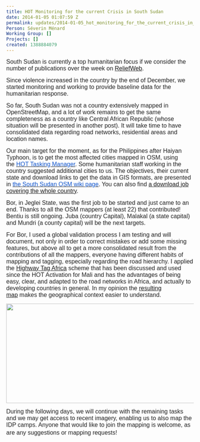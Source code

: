 ```yaml
---
title: HOT Monitoring for the current Crisis in South Sudan
date: 2014-01-05 01:07:59 Z
permalink: updates/2014-01-05_hot_monitoring_for_the_current_crisis_in_south_sudan_
Person: Séverin Ménard
Working Group: []
Projects: []
created: 1388884079
---
```


<p style="margin-bottom: 0in;"><font color="#222222"><font face="arial"><font size="3">South Sudan is currently a top humanitarian focus if we consider the number of publications over the week on <a href="http://reliefweb.int/%20" target="_blank">ReliefWeb</a>.&nbsp;</font></font></font></p><p style="margin-bottom: 0in;"><font color="#222222"><font face="arial"><font size="3">Since violence increased in the country&nbsp;by the end of December, we started monitoring and working to provide baseline data for the humanitarian response.&nbsp;</font></font></font></p><p style="margin-bottom: 0in;"><font color="#222222"><font face="arial"><font size="3">So far, South Sudan was not a country extensively mapped in OpenStreetMap, and a lot of work remains to get the same completeness as a country like Central African Republic (whose situation will be presented in another post). It will take time to have consolidated data regarding road networks, residential areas and location names.&nbsp;</font></font></font></p><p style="margin-bottom: 0in;"><font color="#222222"><font face="arial"><font size="3">Our main target for the moment, as for the Philippines after Haiyan Typhoon, is to get the most affected cities mapped in OSM, using the&nbsp;</font></font></font><a href="http://tasks.hotosm.org/" target="_blank"><font color="#1155cc"><font face="arial"><font size="3">HOT Tasking Manager</font></font></font></a><font color="#222222"><font face="arial"><font size="3">. Some humanitarian staff working in the country suggested additional cities to us. The objectives, their current state and download links to get the data in GIS formats, are presented in&nbsp;</font></font></font><a href="https://wiki.openstreetmap.org/wiki/South_Sudan" target="_blank"><font color="#1155cc"><font face="arial"><font size="3">the South Sudan OSM wiki page</font></font></font></a><font color="#222222"><font face="arial"><font size="3">. You can also find&nbsp;</font></font></font><font color="#222222"><font face="arial"><font size="3"><a href="http://export.hotosm.org/fr/jobs/6322" target="_blank">a download job covering the whole country</a>.</font></font></font></p><p style="margin-bottom: 0in;"><font color="#222222"><font face="arial"><font size="3">Bor, in Jeglei State, was the first job to be started and just came to an end. Thanks to all the OSM mappers (at least 22) that contributed! Bentiu is still ongoing. Juba (country Capital), Malakal (a state capital) and Mundri (a county capital) will be the next targets.&nbsp;</font></font></font></p><p style="margin-bottom: 0in;"><font color="#222222"><font face="arial"><font size="3">For Bor, I used a global validation process I </font></font></font><font color="#222222"><font face="arial"><font size="3">am testing and will document, not only in order to correct mistakes or add some missing features, but above all to get a more consolidated result from the contributions of all the mappers, everyone having different habits of mapping </font></font></font><font color="#222222"><font face="arial"><font size="3">and tagging, especially regarding the road hierarchy. I </font></font></font><font color="#222222"><font face="arial"><font size="3">applied</font></font></font><font color="#222222"><font face="arial"><font size="3"> the <a href="http://wiki.openstreetmap.org/wiki/Highway_Tag_Africa" target="_blank">Highway Tag Africa</a>&nbsp;scheme&nbsp;</font></font></font><font color="#222222"><font face="arial"><font size="3">that has been discussed and used since the HOT Activation for Mali and has the advantages of being easy, clear, and adapted to the road networks in Africa, and actually to developing countries in general. </font></font></font><font color="#222222"><font face="arial"><font size="3">In my opinion the <a href="http://www.openstreetmap.org/#map=14/6.2107/31.5774" target="_blank">resulting map</a>&nbsp;makes the </font></font></font><font color="#222222"><font face="arial"><font size="3">geographical context </font></font></font><font color="#222222"><font face="arial"><font size="3">easier to understand.</font></font></font></p><p style="margin-bottom: 0in;"><font color="#222222"><font face="arial"><font size="3"><img class="image-large" src="/sites/default/files/styles/large/public/Bor_z14_20140105.png?itok=LvAh1Omv" alt="" width="510" height="268"></font></font></font></p><p style="margin-bottom: 0in;"><font color="#222222"><font face="arial"><font size="3">During the following days, we will continue with the remaining tasks and we may get access to recent imagery, enabling us to also map the IDP camps. Anyone that would like to join the mapping is welcome</font></font></font><font size="3" color="#222222" face="arial">, as are any suggestions or mapping requests</font><span style="font-size: medium; font-family: arial; color: #222222; line-height: 1.538em;">!</span></p>
